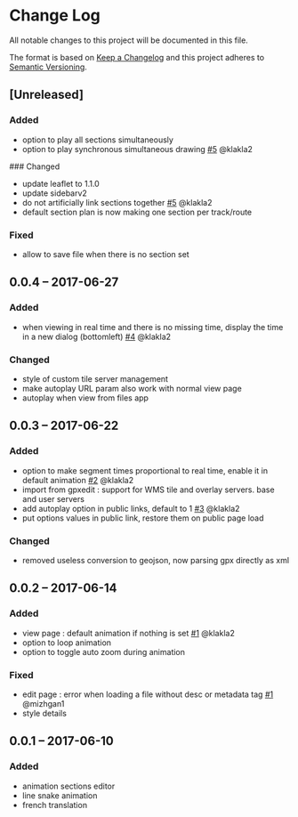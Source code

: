 # Change Log
All notable changes to this project will be documented in this file.

The format is based on [Keep a Changelog](http://keepachangelog.com/)
and this project adheres to [Semantic Versioning](http://semver.org/).

## [Unreleased]
### Added
- option to play all sections simultaneously
- option to play synchronous simultaneous drawing
[#5](https://gitlab.com/eneiluj/gpxmotion-oc/issues/5) @klakla2

### Changed
- update leaflet to 1.1.0
- update sidebarv2
- do not artificially link sections together
[#5](https://gitlab.com/eneiluj/gpxmotion-oc/issues/5) @klakla2
- default section plan is now making one section per track/route

### Fixed
- allow to save file when there is no section set

## 0.0.4 – 2017-06-27
### Added
- when viewing in real time and there is no missing time, display the time in a new dialog (bottomleft)
[#4](https://gitlab.com/eneiluj/gpxmotion-oc/issues/4) @klakla2

### Changed
- style of custom tile server management
- make autoplay URL param also work with normal view page
- autoplay when view from files app

## 0.0.3 – 2017-06-22
### Added
- option to make segment times proportional to real time, enable it in default animation
[#2](https://gitlab.com/eneiluj/gpxmotion-oc/issues/2) @klakla2
- import from gpxedit : support for WMS tile and overlay servers. base and user servers
- add autoplay option in public links, default to 1
[#3](https://gitlab.com/eneiluj/gpxmotion-oc/issues/3) @klakla2
- put options values in public link, restore them on public page load

### Changed
- removed useless conversion to geojson, now parsing gpx directly as xml

## 0.0.2 – 2017-06-14
### Added
- view page : default animation if nothing is set
[#1](https://gitlab.com/eneiluj/gpxmotion-oc/issues/1) @klakla2
- option to loop animation
- option to toggle auto zoom during animation

### Fixed
- edit page : error when loading a file without desc or metadata tag
[#1](https://gitlab.com/eneiluj/gpxmotion-oc/issues/1) @mizhgan1
- style details

## 0.0.1 – 2017-06-10
### Added
- animation sections editor
- line snake animation
- french translation
